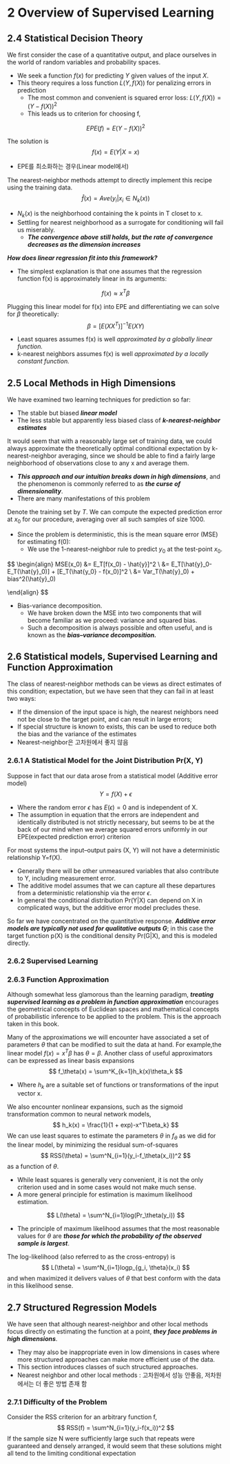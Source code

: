 # 2 Overview of Supervised Learning

## 2.4 Statistical Decision Theory

We first consider the case of a quantitative output, and place ourselves in the world of random variables and probability spaces.

- We seek a function $f(x)$ for predicting $Y$ given values of the input $X$.
- This theory requires a loss function $L(Y, f(X))$ for penalizing errors in prediction
  - The most common and convenient is squared error loss: $L(Y, f(X)) = (Y-f(X))^2$
  - This leads us to criterion for choosing f,

$$
EPE(f) = E(Y- f(X))^2
$$

The solution is 
$$
f(x) = E(Y|X=x)
$$

- EPE를 최소화하는 경우(Linear model에서)

The nearest-neighbor methods attempt to directly implement this recipe using the training data.
$$
\hat{f}(x) = Ave(y_i|x_i \in N_k(x))
$$

- $N_k(x)$ is the neighborhood containing the k points in T closet to x.
- Settling for nearest neighborhood as a surrogate for conditioning will fail us miserably.
  - ***The convergence above still holds, but the rate of convergence decreases as the dimension increases***

***How does linear regression fit into this framework?***

-  The simplest explanation is that one assumes that the regression function f(x) is approximately linear in its arguments:

$$
f(x) \approx x^T\beta
$$

Plugging this linear model for f(x) into EPE and differentiating we can solve for $\beta$ theoretically:
$$
\beta = [E(XX^T)]^{-1}E(XY)
$$

- Least squares assumes f(x) is well *approximated by a globally linear function.*
- k-nearest neighbors assumes f(x) is well *approximated by a locally constant function.*

## 2.5 Local Methods in High Dimensions

We have examined two learning techniques for prediction so far:

- The stable but biased ***linear model***
- The less stable but apparently less biased class of ***k-nearest-neighbor estimates***

It would seem that with a reasonably large set of training data, we could always approximate the theoretically optimal conditional expectation by k-nearest-neighbor averaging, since we should be able to find a fairly large neighborhood of observations close to any x and average them.

- ***This approach and our intuition breaks down in high dimensions***, and the phenomenon is commonly referred to as ***the curse of dimensionality***.
- There are many manifestations of this problem

Denote the training set by $T$. We can compute the expected prediction error at $x_0$ for our procedure, averaging over all such samples of size 1000.

- Since the problem is deterministic, this is the mean square error (MSE) for estimating f(0):
  - We use the 1-nearest-neighbor rule to predict $y_0$ at the test-point $x_0$.

$$
\begin{align}
MSE(x_0) &= E_T[f(x_0) - \hat{y}]^2 \\
&= E_T[\hat{y}_0-E_T(\hat{y}_0)] + [E_T(\hat{y_0} - f(x_0)]^2 \\
&= Var_T(\hat{y}_0) + bias^2(\hat{y}_0)

\end{align}
$$

- Bias-variance decomposition.
  - We have broken down the MSE into two components that will become familiar as we proceed: variance and squared bias.
  - Such a decomposition is always possible and often useful, and is known as the ***bias–variance decomposition.*** 

## 2.6 Statistical models, Supervised Learning and Function Approximation

The class of nearest-neighbor methods can be views as direct estimates of this condition; expectation, but we have seen that they can fail in at least two ways:

- If the dimension of the input space is high, the nearest neighbors need not be close to the target point, and can result in large errors;
- If special structure is known to exists, this can be used to reduce both the bias and the variance of the estimates
- Nearest-neighbor은 고차원에서 좋지 않음

### 2.6.1 A Statistical Model for the Joint Distribution Pr(X, Y)

Suppose in fact that our data arose from a statistical model (Additive error model)
$$
Y = f(X) + \epsilon
$$

- Where the random error $\epsilon$ has $E(\epsilon) = 0$ and is independent of X.
- The assumption in equation that the errors are independent and identically distributed is not strictly necessary, but seems to be at the back of our mind when we average squared errors uniformly in our EPE(expected prediction error) criterion

For most systems the input–output pairs (X, Y) will not have a deterministic relationship Y=f(X).

- Generally there will be other unmeasured variables that also contribute to Y, including measurement error.
- The additive model assumes that we can capture all these departures from a deterministic relationship via the error $\epsilon$.
- In general the conditional distribution Pr(Y|X) can depend on X in complicated ways, but the additive error model precludes these.

So far we have concentrated on the quantitative response. ***Additive error models are typically not used for qualitative outputs G***; in this case the target function p(X) is the conditional density Pr(G|X), and this is modeled directly. 

### 2.6.2 Supervised Learning

### 2.6.3 Function Approximation

Although somewhat less glamorous than the learning paradigm, ***treating supervised learning as a problem in function approximation*** encourages the geometrical concepts of Euclidean spaces and mathematical concepts of probabilistic inference to be applied to the problem. This is the approach taken in this book.

Many of the approximations we will encounter have associated a set of parameters $\theta$ that can be modified to suit the data at hand. For example,the linear model $f(x) =x^T\beta$ has $\theta=\beta$. Another class of useful approximators can be expressed as linear basis expansions
$$
f_\theta(x) = \sum^K_{k=1}h_k(x)\theta_k
$$

- Where $h_k$ are a suitable set of functions or transformations of the input vector x.

We also encounter nonlinear expansions, such as the sigmoid transformation common to neural network models,
$$
h_k(x) = \frac{1}{1 + exp)-x^T\beta_k}
$$
We can use least squares to estimate the parameters $\theta$ in $f_\theta$ as we did for the linear model, by minimizing the residual sum-of-squares
$$
RSS(\theta) = \sum^N_{i=1}(y_i-f_\theta(x_i))^2
$$
as a function of $\theta$.

- While least squares is generally very convenient, it is not the only criterion used and in some cases would not make much sense.
- A more general principle for estimation is maximum likelihood estimation.

$$
L(\theta) = \sum^N_{i=1}log(Pr_\theta(y_i))
$$

- The principle of maximum likelihood assumes that the most reasonable values for $\theta$ are ***those for which the probability of the observed sample is largest***. 

The log-likelihood (also referred to as the cross-entropy) is 
$$
L(\theta) = \sum^N_{i=1}logp_{g_i, \theta}(x_i)
$$
and when maximized it delivers values of $\theta$ that best conform with the data in this likelihood sense.

## 2.7 Structured Regression Models

We have seen that although nearest-neighbor and other local methods focus directly on estimating the function at a point, ***they face problems in high dimensions***.

- They may also be inappropriate even in low dimensions in cases where more structured approaches can make more efficient use of the data.
- This section introduces classes of such structured approaches.
- Nearest neighbor and other local methods : 고차원에서 성능 안좋음, 저차원에서는 더 좋은 방법 존재 함

### 2.7.1 Difficulty of the Problem

Consider the RSS criterion for an arbitrary function f,
$$
RSS(f) = \sum^N_{i=1}(y_i-f(x_i))^2
$$
If the sample size N were sufficiently large such that repeats were guaranteed and densely arranged, it would seem that these solutions might all tend to the limiting conditional expectation